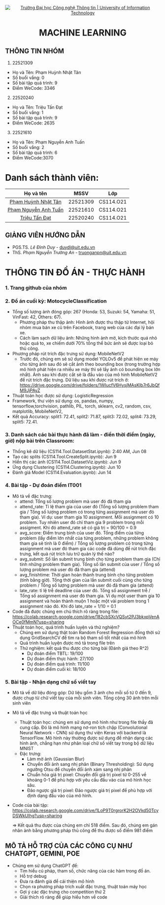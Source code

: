 <p align="center">
  <a href="https://www.uit.edu.vn/" title="Trường Đại học Công nghệ Thông tin" style="border: 5;">
    <img src="https://i.imgur.com/WmMnSRt.png" alt="Trường Đại học Công nghệ Thông tin | University of Information Technology">
  </a>
</p>

<!-- Title -->
<h1 align="center"><b>MACHINE LEARNING</b></h1>


## THÔNG TIN NHÓM
<a name="gioithieubanthan"></a>
1. 22521309
  - Họ và Tên: Phạm Huỳnh Nhật Tân
  - Số buổi vắng: 0
  - Số bài tập quá trình: 9
  - Điểm WeCode: 3346

2. 22520240
  - Họ và Tên: Triệu Tấn Đạt
  - Số buổi vắng: 1
  - Số bài tập quá trình: 9
  - Điểm WeCode: 2635

3. 22521610
  - Họ và Tên: Phạm Nguyễn Anh Tuấn
  - Số buổi vắng: 2
  - Số bài tập quá trình: 6
  - Điểm WeCode:3070

# Danh sách thành viên:
| Họ và tên      | MSSV | Lớp     |
| :----:        |    :----:   |          :----: |
| [Phạm Huỳnh Nhật Tân](https://github.com/tanphn?tab=repositories)      | 22521309       | CS114.O21  |
| [Phạm Nguyễn Anh Tuấn](https://github.com/nguoimay1103?tab=repositories)   | 22521610        | CS114.O21     |
| [Triệu Tấn Đạt](https://github.com/nguoimay1103?tab=repositories)   | 22520240       | CS114.O21     |

## GIẢNG VIÊN HƯỚNG DẪN
<a name="giangvien"></a>
* PGS.TS. *Lê Đình Duy* - duydl@uit.edu.vn
* ThS. *Phạm Nguyễn Trường An* - truonganpn@uit.edu.vn
# THÔNG TIN ĐỒ ÁN - THỰC HÀNH
### 1. Trang github của nhóm 

### 2. Đồ án cuối kỳ: MotocycleClassification
- Tổng số lượng ảnh đóng góp: 267 (Honda: 53, Suzuki: 54, Yamaha: 51, VinFast: 42, Others: 67).
  + Phương pháp thu thập ảnh: Hình ảnh được thu thập từ Internet, hội nhóm mua bán xe cũ trên Facebook, trang web của các đại lý bán xe.
  + Cách làm sạch dữ liệu ảnh: Những hình ảnh mờ, kích thước quá nhỏ hoặc quá to, xe chiếm dưới 70% tổng thể bức ảnh sẽ được loại bỏ thủ công.
- Phương pháp rút trích đặc trưng sử dụng: MobileNetV2
  + Trước đó, chúng em sẽ sử dụng model YOLOv5 để phát hiện xe máy cho từng ảnh sau đó sẽ cắt ảnh theo bounding box (trong trường hợp mô hình phát hiện ra nhiều xe máy thì sẽ lấy ảnh có bounding box lớn nhất). Ảnh sau khi được cắt sẽ là đầu vào của mô hình MobileNetV2 để rút trích đặc trưng. Dữ liệu sau khi được rút trích ở: https://drive.google.com/drive/folders/1WIucfV6HysjMAsKIb7r6JbQfM9JjPAyZ
- Thuật toán học được sử dụng: LogisticRegression
- Framework, thư viện sử dụng: os, pandas, numpy, tensorflow,torchvision, pathlib, PIL, torch, sklearn, cv2, random, csv, matplotlib, MobileNetV2,
- Kết quả Accuracy: split1: 72.41, split2: 71.87, split3: 72.02, split4: 73.29, split5: 72.41.

### 3. Danh sách các bài thực hành đã làm - điền thời điểm (ngày, giờ) nộp bài trên Classroom:
- Thống kê dữ liệu (CS114.Tool.DatasetStat.ipynb): 2:40 AM, Jun 08
- Tạo các splits (CS114.Tool.CreateSplit.ipynb): Jun 9
- Hiển thị các ảnh (CS114.Tool.DatasetViz.ipynb): Jun 9
- Ứng dụng Clustering (CS114.Clustering.ipynb): Jun 10
- Đánh giá Model (CS114.Evaluation.ipynb): Jun 14

### 4. Bài tập - Dự đoán điểm IT001
- Mô tả về đặc trưng:
  + attend: Tổng số lượng problem mà user đó đã tham gia
  + attend_rate: Tỉ lệ tham gia của user đó (Tổng số lượng problem tham gia / Tổng số lượng problem có trong từng assignment mà user đó tham gia).
  Ví dụ: user tham gia 10 assignment. Mỗi assignment có 10 problem. Tuy nhiên user đó chỉ tham gia 9 problem trong mỗi assigment. Khi đó attend_rate sẽ có giá trị = 90/100 = 0.9
  + avg_score: Điểm trung bình của user đó. Tổng điểm của từng problem (lấy điểm lớn nhất của từng problem, những problem không tham gia sẽ tính là 0 điểm) / Tổng số lượng problem có trong từng assignment mà user đó tham gia
  các code đã dùng để rút trích đặc trưng, kết quả rút trích lưu trữ quản lý thế nào?
  + avg_submit: Số lần submit trung bình cho từng problem tham gia (Chỉ tính những problem tham gia). Tổng số lần submit của user / Tổng số lượng problem mà user đó đã tham gia (attend)
  + avg_finishtime: Thời gian hoàn thành trung bình cho từng problem (tính bằng giờ). Tổng thời gian của lần submit cuối cùng cho từng problem / Tổng số lượng problem mà user đó đã tham gia (attend)
  + late_rate: tỉ lệ trễ deadline của user đó. Tổng số assignment trễ / Tổng số assignment mà user đó tham gia. Ví dụ một user tham gia 10 assignment và hoàn thành muộn 1 hoặc một vài problem trong 1 assignment nào đó. Khi đó late_rate = 1/10 = 0.1
- Code đã được chúng em chú thích rõ ràng trong file: https://colab.research.google.com/drive/182cbSXcVQSyt2PJ3bkxpVenAOCe0fMmN?usp=sharing
- Thuật toán học, quá trình huấn luyện và thử nghiệm?
  + Chúng em sử dụng thật toán Random Forest Regression đồng thời sử dụng GridSearchCV để tìm ra bộ tham số tốt nhất của mô hình
  + Quá trình huấn luyện được mô tả trong file trên
  + Thử nghiệm: kết quả thu được cho từng bài (Đánh giá theo R^2)
    + Dự đoán điểm TBTL: 19/100
    + Dự đoán điểm thực hành: 27/100
    + Dự đoán điểm quá trình: 11/100
    + Dự đoán điểm cuối kì: 18/100
### 5. Bài tập - Nhận dạng chữ số viết tay
- Mô tả về dữ liệu đóng góp: Dữ liệu gồm 3 ảnh cho mỗi số từ 0 đến 9, được chụp từ chữ viết tay của mỗi sinh viên. Tổng cộng 30 ảnh trên mỗi sinh viên
- Mô tả về đặc trưng và thuật toán học
  + Thuật toán học: chúng em sử dụng mô hình như trong file thầy đã cung cấp.
  Đó là mô hình mạng nơ-ron tích chập (Convolutional Neural Network - CNN) sử dụng thư viện Keras với backend là TensorFlow. Mô hình này thường được sử dụng để nhận dạng các hình ảnh, chẳng hạn như phân loại chữ số viết tay trong bộ dữ liệu MNIST
  + Đặc trưng:
    + Làm mờ ảnh (Gaussian Blur)
    + Chuyển đổi ảnh sang nhị phân (Binary Thresholding): Sử dụng ngưỡng Otsu để chuyển đổi ảnh xám sang nhị phân
    + Chuẩn hóa giá trị pixel: Chuyển đổi giá trị pixel từ 0-255 về khoảng 0-1 để phù hợp với yêu cầu đầu vào của mô hình học sâu.
    + Đảo ngược giá trị pixel: Đảo ngược giá trị pixel để phù hợp với định dạng đầu vào của mô hình.
- Code của bài tập: https://colab.research.google.com/drive/1LoP9T0rgrorK2H2OVkd50TcyDSWkUlhg?usp=sharing

  => Kết quả thu được của chúng em chỉ 518 điểm. Sau đó, chúng em gán nhãn ảnh bằng phương pháp thủ công để thu được số điểm 981 điểm
## MÔ TẢ HỖ TRỢ CỦA CÁC CÔNG CỤ NHƯ CHATGPT, GEMINI, POE

- Chúng em sử dụng ChatGPT để:
  + Tìm hiểu cú pháp, tham số, chức năng của các hàm trong đồ án.
  + Hỗ trợ debug
  + Đưa ra đánh giá để cải thiện mô hình
  + Chọn ra phương pháp trích xuất đặc trưng, thuật toán máy học
  + Gợi ý các đặc trưng cho competition thứ 2
  + Giải thích rõ ràng để giúp hiểu hơn về code

